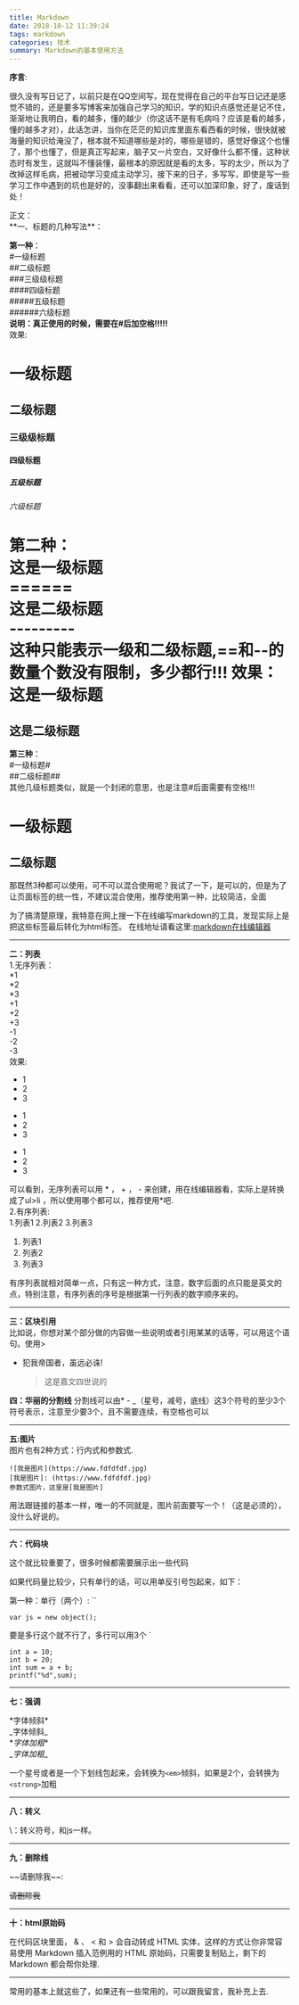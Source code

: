 ```yaml
---
title: Markdown
date: 2018-10-12 11:39:24
tags: markdown
categories: 技术
summary: Markdown的基本使用方法
---
```


 **序言**:<br/>
<p>很久没有写日记了，以前只是在QQ空间写，现在觉得在自己的平台写日记还是感觉不错的，还是要多写博客来加强自己学习的知识，学的知识点感觉还是记不住，渐渐地让我明白，看的越多，懂的越少（你这话不是有毛病吗？应该是看的越多，懂的越多才对），此话怎讲，当你在茫茫的知识库里面东看西看的时候，很快就被海量的知识给淹没了，根本就不知道哪些是对的，哪些是错的，感觉好像这个也懂了，那个也懂了，但是真正写起来，脑子又一片空白，又好像什么都不懂，这种状态时有发生，这就叫不懂装懂，最根本的原因就是看的太多，写的太少，所以为了改掉这样毛病，把被动学习变成主动学习，接下来的日子，多写写，即使是写一些学习工作中遇到的坑也是好的，没事翻出来看看，还可以加深印象，好了，废话到处！
</p>
正文：<br/>
**一、标题的几种写法**：

**第一种**：<br/>
#一级标题<br/>
##二级标题<br/>
###三级级标题<br/>
####四级标题<br/>
#####五级标题<br/>
######六级标题<br/>
**说明：真正使用的时候，需要在#后加空格!!!!!**<br/>
效果:<br/>   
# 一级标题
## 二级标题
### 三级级标题
#### 四级标题
##### 五级标题
###### 六级标题
**第二种**：<br/>
  这是一级标题<br/>
  ======<br/>
  这是二级标题<br/>
  ---------<br/>
这种只能表示一级和二级标题,==和--的数量个数没有限制，多少都行!!!
效果：<br/>
这是一级标题
======
这是二级标题
---------
**第三种**：<br/>
#一级标题#<br/>
##二级标题##<br/>
其他几级标题类似，就是一个封闭的意思，也是注意#后面需要有空格!!!
# 一级标题 #
## 二级标题 ##
那既然3种都可以使用，可不可以混合使用呢？我试了一下，是可以的，但是为了让页面标签的统一性，不建议混合使用，推荐使用第一种，比较简洁，全面

为了搞清楚原理，我特意在网上搜一下在线编写markdown的工具，发现实际上是把这些标签最后转化为html标签。
在线地址请看这里:[markdown在线编辑器](http://tool.oschina.net/markdown/ "markdown在线编辑器")<br/>

_______
**二：列表**<br/>
1.无序列表：<br/>
\*1<br/>
\*2<br/>
\*3<br/>
\+1<br/>
\+2<br/>
\+3<br/>
\-1<br/>
\-2<br/>
\-3<br/>
效果:<br/>
* 1
* 2
* 3
+ 1
+ 2
+ 3
- 1
- 2
- 3<br/>
  

可以看到，无序列表可以用 \* ， + ， - 来创建，用在线编辑器看，实际上是转换成了ul>li ，所以使用哪个都可以，推荐使用*吧.
<br/>
2.有序列表:<br/>
1.列表1
2.列表2
3.列表3
1. 列表1
2. 列表2
3. 列表3

有序列表就相对简单一点，只有这一种方式，注意，数字后面的点只能是英文的点，特别注意，有序列表的序号是根据第一行列表的数字顺序来的。
_______
**三：区块引用**  
比如说，你想对某个部分做的内容做一些说明或者引用某某的话等，可以用这个语句。使用>  

* 犯我帝国者，虽远必诛!  

  > 这是嘉文四世说的

**四：华丽的分割线**
分割线可以由* - _（星号，减号，底线）这3个符号的至少3个符号表示，注意至少要3个，且不需要连续，有空格也可以

****


**五:图片**  
图片也有2种方式：行内式和参数式.  
```
![我是图片](https://www.fdfdfdf.jpg)
[我是图片]: (https://www.fdfdfdf.jpg)
参数式图片，这里是[我是图片]
```
用法跟链接的基本一样，唯一的不同就是，图片前面要写一个！（这是必须的），没什么好说的。
_______

**六：代码块**

这个就比较重要了，很多时候都需要展示出一些代码

如果代码量比较少，只有单行的话，可以用单反引号包起来，如下： 

第一种：单行（两个）: \``

` var js = new object(); `  

要是多行这个就不行了，多行可以用3个 \`

```
int a = 10;  
int b = 20;  
int sum = a + b;  
printf("%d",sum);  
```
_______

**七：强调**  

\*字体倾斜*  
\_字体倾斜_  
\**字体加粗**  
\__字体加粗__  

一个星号或者是一个下划线包起来，会转换为`<em>`倾斜，如果是2个，会转换为`<strong>`加粗

_______

**八：转义**  

 \：转义符号，和js一样。

_______


**九：删除线**  

\~~请删除我~~:
     
~~请删除我~~  
_______

**十：html原始码** 

在代码区块里面， & 、 < 和 > 会自动转成 HTML 实体，这样的方式让你非常容易使用 Markdown 插入范例用的 HTML 原始码，只需要复制贴上，剩下的 Markdown 都会帮你处理.
_______
常用的基本上就这些了，如果还有一些常用的，可以跟我留言，我补充上去. 